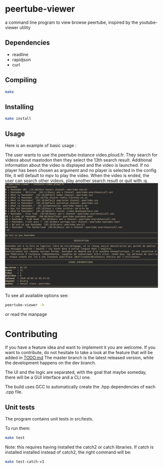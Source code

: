 peertube-viewer
===

a command line program to view browse peertube, inspired by the youtube-viewer utility


Dependencies
---
- readline
- rapidjson
- curl

Compiling
---
```bash
make
```

Installing
---
```bash
make install
```


Usage
---
Here is an example of basic usage :

The user wants to use the peertube instance video.ploud.fr. They search for videos about mastodon then they select the 13th search result. Additional information about the video is displayed and the video is launched. If no player has been chosen as argument and no player is selected in the config file, it will default to mpv to play the video. When the video is ended, the user can search other videos, play another search result or quit with :q.
![Screenshot of basic usage](docs/screens/peertube-viewer.png?raw=true "Exemple usage")

To see all available options see:
```bash
peertube-viewer -h
```
or read the manpage

Contributing
===

If you have a feature idea and want to implement it you are welcome.
If you want to contribute, do not hesitate to take a look at the feature that will be added in [TODO.md](TODO.md)
The master branch is the latest released version, while the development happens on the dev branch.

The UI and the logic are separated, with the goal that maybe someday, there will be a GUI interface and a CLI one.

The build uses GCC to automatically create the .hpp dependencies of each .cpp file.

Unit tests
------------
The program contains unit tests in src/tests.

To run them:
```bash
make test
```
Note: this requires having installed the catch2 or catch libraries.
If catch is installed installed instead of catch2, the right command will be:
```bash
make test-catch-v1
```


